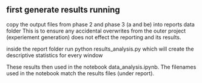 ## first generate results running

copy the output files from phase 2 and phase 3 (a and be) into reports data folder
This is to ensure any accidental overwrites from the outer project (experiement generation) does not 
effect the reporting and its results.

inside the report folder
run
python results_analysis.py
which will create the descriptive statistics for every window

These results then used in the notebook data_analysis.ipynb. The filenames used in the notebook match the results files (under report).

